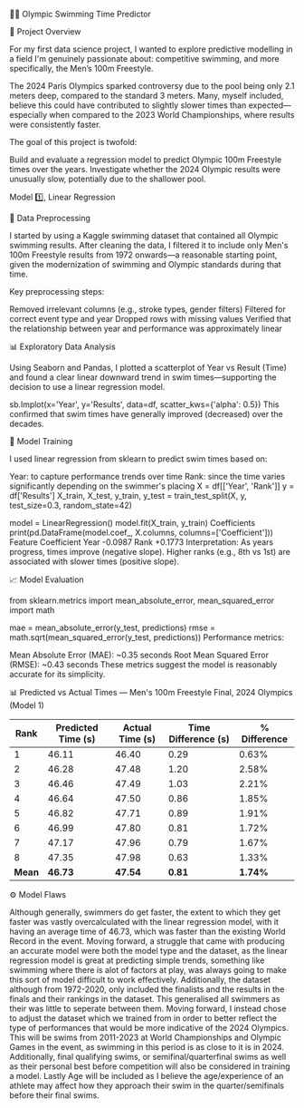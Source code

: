 🏊‍♂️ Olympic Swimming Time Predictor

📌 Project Overview

For my first data science project, I wanted to explore predictive modelling in a field I'm genuinely passionate about: competitive swimming, and more specifically, the Men’s 100m Freestyle.

The 2024 Paris Olympics sparked controversy due to the pool being only 2.1 meters deep, compared to the standard 3 meters. Many, myself included, believe this could have contributed to slightly slower times than expected—especially when compared to the 2023 World Championships, where results were consistently faster.

The goal of this project is twofold:

Build and evaluate a regression model to predict Olympic 100m Freestyle times over the years.
Investigate whether the 2024 Olympic results were unusually slow, potentially due to the shallower pool.

Model 1️⃣, Linear Regression

🔧 Data Preprocessing

I started by using a Kaggle swimming dataset that contained all Olympic swimming results. After cleaning the data, I filtered it to include only Men's 100m Freestyle results from 1972 onwards—a reasonable starting point, given the modernization of swimming and Olympic standards during that time.

Key preprocessing steps:

Removed irrelevant columns (e.g., stroke types, gender filters)
Filtered for correct event type and year
Dropped rows with missing values
Verified that the relationship between year and performance was approximately linear

📊 Exploratory Data Analysis

Using Seaborn and Pandas, I plotted a scatterplot of Year vs Result (Time) and found a clear linear downward trend in swim times—supporting the decision to use a linear regression model.

sb.lmplot(x='Year', y='Results', data=df, scatter_kws={'alpha': 0.5})
This confirmed that swim times have generally improved (decreased) over the decades.

🤖 Model Training

I used linear regression from sklearn to predict swim times based on:

Year: to capture performance trends over time
Rank: since the time varies significantly depending on the swimmer's placing
X = df[['Year', 'Rank']]
y = df['Results']
X_train, X_test, y_train, y_test = train_test_split(X, y, test_size=0.3, random_state=42)

model = LinearRegression()
model.fit(X_train, y_train)
Coefficients
print(pd.DataFrame(model.coef_, X.columns, columns=['Coefficient']))
Feature	Coefficient
Year	-0.0987
Rank	+0.1773
Interpretation: As years progress, times improve (negative slope). Higher ranks (e.g., 8th vs 1st) are associated with slower times (positive slope).

📈 Model Evaluation

from sklearn.metrics import mean_absolute_error, mean_squared_error
import math

mae = mean_absolute_error(y_test, predictions)
rmse = math.sqrt(mean_squared_error(y_test, predictions))
Performance metrics:

Mean Absolute Error (MAE): ~0.35 seconds
Root Mean Squared Error (RMSE): ~0.43 seconds
These metrics suggest the model is reasonably accurate for its simplicity.

📊 Predicted vs Actual Times — Men's 100m Freestyle Final, 2024 Olympics (Model 1)

| Rank     | Predicted Time (s) | Actual Time (s) | Time Difference (s) | % Difference |
| -------- | ------------------ | --------------- | ------------------- | ------------ |
| 1        | 46.11              | 46.40           | 0.29                | 0.63%        |
| 2        | 46.28              | 47.48           | 1.20                | 2.58%        |
| 3        | 46.46              | 47.49           | 1.03                | 2.21%        |
| 4        | 46.64              | 47.50           | 0.86                | 1.85%        |
| 5        | 46.82              | 47.71           | 0.89                | 1.91%        |
| 6        | 46.99              | 47.80           | 0.81                | 1.72%        |
| 7        | 47.17              | 47.96           | 0.79                | 1.67%        |
| 8        | 47.35              | 47.98           | 0.63                | 1.33%        |
| **Mean** | **46.73**          | **47.54**       | **0.81**            | **1.74%**    |



⚙️ Model Flaws

Although generally, swimmers do get faster, the extent to which they get faster was vastly overcalculated with the linear regression model, with it having an average time of 46.73, which was faster than the existing World Record in the event. Moving forward, a struggle that came with producing an accurate model were both the model type and the dataset, as the linear regression model is great at predicting simple trends, something like swimming where there is alot of factors at play, was always going to make this sort of model difficult to work effectively. Additionally, the dataset although from 1972-2020, only included the finalists and the results in the finals and their rankings in the dataset. This generalised all swimmers as their was little to seperate between them. Moving forward, I instead chose to adjust the dataset which we trained from in order to better reflect the type of performances that would be more indicative of the 2024 Olympics. This will be swims from 2011-2023 at World Championships and Olympic Games in the event, as swimming in this period is as close to it is in 2024. Additionally, final qualifying swims, or semifinal/quarterfinal swims as well as their personal best before competition will also be considered in training a model. Lastly Age will be included as I believe the age/experience of an athlete may affect how they approach their swim in the quarter/semifinals before their final swims. 

